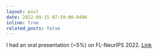 ```yaml
---
layout: post
date: 2022-09-15 07:59:00-0400
inline: true
related_posts: false
---
```


I had an oral presentation (~5%) on FL-NeurIPS 2022. [Link](https://slideslive.com/38993504/federated-learning-with-online-adaptive-heterogeneous-local-models)


